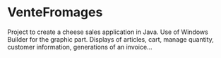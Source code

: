 # VenteFromages
Project to create a cheese sales application in Java. Use of Windows Builder for the graphic part. Displays of articles, cart, manage quantity, customer information, generations of an invoice...
